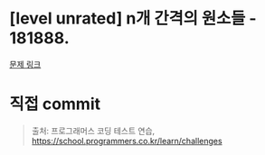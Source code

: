 # [level unrated] n개 간격의 원소들 - 181888.

[문제 링크](https://school.programmers.co.kr/learn/courses/30/lessons/181888)

# 직접 commit

> 출처: 프로그래머스 코딩 테스트 연습, https://school.programmers.co.kr/learn/challenges
